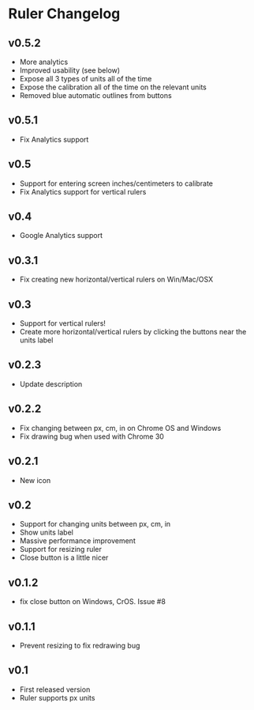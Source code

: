 Ruler Changelog
===============

v0.5.2
------

* More analytics
* Improved usability (see below)
* Expose all 3 types of units all of the time
* Expose the calibration all of the time on the relevant units
* Removed blue automatic outlines from buttons

v0.5.1
------

* Fix Analytics support

v0.5
----

* Support for entering screen inches/centimeters to calibrate
* Fix Analytics support for vertical rulers

v0.4
----

* Google Analytics support

v0.3.1
------

* Fix creating new horizontal/vertical rulers on Win/Mac/OSX

v0.3
----

* Support for vertical rulers!
* Create more horizontal/vertical rulers by clicking the buttons near the units label

v0.2.3
------

* Update description

v0.2.2
------

* Fix changing between px, cm, in on Chrome OS and Windows
* Fix drawing bug when used with Chrome 30

v0.2.1
------

* New icon

v0.2
---

* Support for changing units between px, cm, in
* Show units label
* Massive performance improvement
* Support for resizing ruler
* Close button is a little nicer

v0.1.2
-----

* fix close button on Windows, CrOS. Issue #8

v0.1.1
-----

* Prevent resizing to fix redrawing bug

v0.1
---

* First released version
* Ruler supports px units